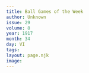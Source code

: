 ```yaml
---
title: Ball Games of the Week
author: Unknown
issue: 29
volume: 8
year: 1917
month: 34
day: VI
tags:
layout: page.njk
image:
---
```





